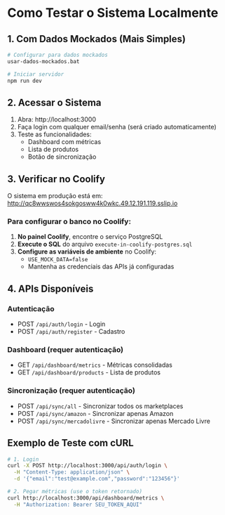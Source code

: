 # Como Testar o Sistema Localmente

## 1. Com Dados Mockados (Mais Simples)

```bash
# Configurar para dados mockados
usar-dados-mockados.bat

# Iniciar servidor
npm run dev
```

## 2. Acessar o Sistema

1. Abra: http://localhost:3000
2. Faça login com qualquer email/senha (será criado automaticamente)
3. Teste as funcionalidades:
   - Dashboard com métricas
   - Lista de produtos
   - Botão de sincronização

## 3. Verificar no Coolify

O sistema em produção está em:
http://qc8wwswos4sokgosww4k0wkc.49.12.191.119.sslip.io

### Para configurar o banco no Coolify:

1. **No painel Coolify**, encontre o serviço PostgreSQL
2. **Execute o SQL** do arquivo `execute-in-coolify-postgres.sql`
3. **Configure as variáveis de ambiente** no Coolify:
   - `USE_MOCK_DATA=false`
   - Mantenha as credenciais das APIs já configuradas

## 4. APIs Disponíveis

### Autenticação
- POST `/api/auth/login` - Login
- POST `/api/auth/register` - Cadastro

### Dashboard (requer autenticação)
- GET `/api/dashboard/metrics` - Métricas consolidadas
- GET `/api/dashboard/products` - Lista de produtos

### Sincronização (requer autenticação)
- POST `/api/sync/all` - Sincronizar todos os marketplaces
- POST `/api/sync/amazon` - Sincronizar apenas Amazon
- POST `/api/sync/mercadolivre` - Sincronizar apenas Mercado Livre

## Exemplo de Teste com cURL

```bash
# 1. Login
curl -X POST http://localhost:3000/api/auth/login \
  -H "Content-Type: application/json" \
  -d '{"email":"test@example.com","password":"123456"}'

# 2. Pegar métricas (use o token retornado)
curl http://localhost:3000/api/dashboard/metrics \
  -H "Authorization: Bearer SEU_TOKEN_AQUI"
```